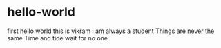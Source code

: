 # hello-world
first hello world
this is vikram
i am always a student
Things are never the same
Time and tide wait for no one
